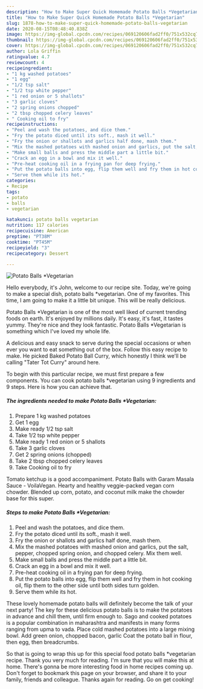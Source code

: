 ```yaml
---
description: "How to Make Super Quick Homemade Potato Balls *Vegetarian"
title: "How to Make Super Quick Homemade Potato Balls *Vegetarian"
slug: 1878-how-to-make-super-quick-homemade-potato-balls-vegetarian
date: 2020-08-15T08:48:40.838Z
image: https://img-global.cpcdn.com/recipes/069120606fad2ff0/751x532cq70/potato-balls-vegetarian-recipe-main-photo.jpg
thumbnail: https://img-global.cpcdn.com/recipes/069120606fad2ff0/751x532cq70/potato-balls-vegetarian-recipe-main-photo.jpg
cover: https://img-global.cpcdn.com/recipes/069120606fad2ff0/751x532cq70/potato-balls-vegetarian-recipe-main-photo.jpg
author: Lola Griffin
ratingvalue: 4.7
reviewcount: 4
recipeingredient:
- "1 kg washed potatoes"
- "1 egg"
- "1/2 tsp salt"
- "1/2 tsp white pepper"
- "1 red onion or 5 shallots"
- "3 garlic cloves"
- "2 spring onions chopped"
- "2 tbsp chopped celery leaves"
- " Cooking oil to fry"
recipeinstructions:
- "Peel and wash the potatoes, and dice them."
- "Fry the potato diced until its soft., mash it well."
- "Fry the onion or shallots and garlics half done, mash them."
- "Mix the mashed potatoes with mashed onion and garlics, put the salt, pepper, chopped spring onion, and chopped celery. Mix them well."
- "Make small balls and press the middle part a little bit."
- "Crack an egg in a bowl and mix it well."
- "Pre-heat cooking oil in a frying pan for deep frying."
- "Put the potato balls into egg, flip them well and fry them in hot cooking oil, flip them to the other side until both sides turn golden."
- "Serve them while its hot."
categories:
- Recipe
tags:
- potato
- balls
- vegetarian

katakunci: potato balls vegetarian 
nutrition: 117 calories
recipecuisine: American
preptime: "PT38M"
cooktime: "PT45M"
recipeyield: "3"
recipecategory: Dessert

---
```



![Potato Balls *Vegetarian](https://img-global.cpcdn.com/recipes/069120606fad2ff0/751x532cq70/potato-balls-vegetarian-recipe-main-photo.jpg)

Hello everybody, it's John, welcome to our recipe site. Today, we're going to make a special dish, potato balls *vegetarian. One of my favorites. This time, I am going to make it a little bit unique. This will be really delicious.

Potato Balls *Vegetarian is one of the most well liked of current trending foods on earth. It's enjoyed by millions daily. It's easy, it's fast, it tastes yummy. They're nice and they look fantastic. Potato Balls *Vegetarian is something which I've loved my whole life.

A delicious and easy snack to serve during the special occasions or when ever you want to eat something out of the box. Follow this easy recipe to make. He picked Baked Potato Ball Curry, which honestly I think we&#39;ll be calling &#34;Tater Tot Curry&#34; around here.


To begin with this particular recipe, we must first prepare a few components. You can cook potato balls *vegetarian using 9 ingredients and 9 steps. Here is how you can achieve that.

<!--inarticleads1-->

##### The ingredients needed to make Potato Balls *Vegetarian:

1. Prepare 1 kg washed potatoes
1. Get 1 egg
1. Make ready 1/2 tsp salt
1. Take 1/2 tsp white pepper
1. Make ready 1 red onion or 5 shallots
1. Take 3 garlic cloves
1. Get 2 spring onions (chopped)
1. Take 2 tbsp chopped celery leaves
1. Take  Cooking oil to fry


Tomato ketchup is a good accompaniment. Potato Balls with Garam Masala Sauce - VoilaVegan. Hearty and healthy veggie-packed vegan corn chowder. Blended up corn, potato, and coconut milk make the chowder base for this super. 

<!--inarticleads2-->

##### Steps to make Potato Balls *Vegetarian:

1. Peel and wash the potatoes, and dice them.
1. Fry the potato diced until its soft., mash it well.
1. Fry the onion or shallots and garlics half done, mash them.
1. Mix the mashed potatoes with mashed onion and garlics, put the salt, pepper, chopped spring onion, and chopped celery. Mix them well.
1. Make small balls and press the middle part a little bit.
1. Crack an egg in a bowl and mix it well.
1. Pre-heat cooking oil in a frying pan for deep frying.
1. Put the potato balls into egg, flip them well and fry them in hot cooking oil, flip them to the other side until both sides turn golden.
1. Serve them while its hot.


These lovely homemade potato balls will definitely become the talk of your next party! The key for these delicious potato balls is to make the potatoes in advance and chill them, until firm enough to. Sago and cooked potatoes is a popular combination in maharashtra and manifests in many forms ranging from upma to vada. Place cold mashed potatoes into a large mixing bowl. Add green onion, chopped bacon, garlic Coat the potato ball in flour, then egg, then breadcrumbs. 

So that is going to wrap this up for this special food potato balls *vegetarian recipe. Thank you very much for reading. I'm sure that you will make this at home. There's gonna be more interesting food in home recipes coming up. Don't forget to bookmark this page on your browser, and share it to your family, friends and colleague. Thanks again for reading. Go on get cooking!
